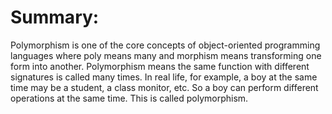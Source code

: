 # Summary:
Polymorphism is one of the core concepts of object-oriented programming languages where poly means many and morphism means transforming one form into another. Polymorphism means the same function with different signatures is called many times. In real life, for example, a boy at the same time may be a student, a class monitor, etc. So a boy can perform different operations at the same time. This is called polymorphism. 


